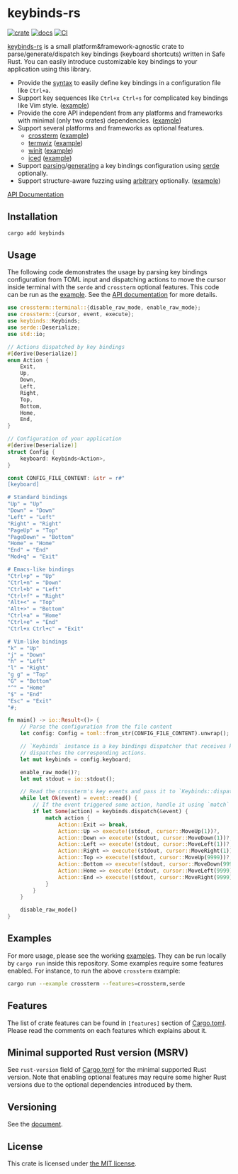 keybinds-rs
===========
[![crate][crate-badge]][crates-io]
[![docs][doc-badge]][api-doc]
[![CI][ci-badge]][ci]

[keybinds-rs][crates-io] is a small platform&framework-agnostic crate to parse/generate/dispatch key bindings (keyboard
shortcuts) written in Safe Rust. You can easily introduce customizable key bindings to your application using this
library.

- Provide the [syntax](./doc/binding_syntax.md) to easily define key bindings in a configuration file like `Ctrl+a`.
- Support key sequences like `Ctrl+x Ctrl+s` for complicated key bindings like Vim style. ([example](./examples/vim.rs))
- Provide the core API independent from any platforms and frameworks with minimal (only two crates) dependencies. ([example](./examples/minimal.rs))
- Support several platforms and frameworks as optional features.
  - [crossterm][] ([example](./examples/crossterm.rs))
  - [termwiz][] ([example](./examples/termwiz.rs))
  - [winit][] ([example](./examples/winit.rs))
  - [iced][] ([example](./examples/iced.rs))
- Support [parsing](./examples/deserialize.rs)/[generating](./examples/serialize.rs) a key bindings configuration
  using [serde][] optionally.
- Support structure-aware fuzzing using [arbitrary][] optionally. ([example](./examples/arbitrary.rs))

[API Documentation][api-doc]

## Installation

```sh
cargo add keybinds
```

## Usage

The following code demonstrates the usage by parsing key bindings configuration from TOML input and dispatching actions
to move the cursor inside terminal with the `serde` and `crossterm` optional features. This code can be run as the
[example](./examples/crossterm.rs). See the [API documentation][api-doc] for more details.

```rust
use crossterm::terminal::{disable_raw_mode, enable_raw_mode};
use crossterm::{cursor, event, execute};
use keybinds::Keybinds;
use serde::Deserialize;
use std::io;

// Actions dispatched by key bindings
#[derive(Deserialize)]
enum Action {
    Exit,
    Up,
    Down,
    Left,
    Right,
    Top,
    Bottom,
    Home,
    End,
}

// Configuration of your application
#[derive(Deserialize)]
struct Config {
    keyboard: Keybinds<Action>,
}

const CONFIG_FILE_CONTENT: &str = r#"
[keyboard]

# Standard bindings
"Up" = "Up"
"Down" = "Down"
"Left" = "Left"
"Right" = "Right"
"PageUp" = "Top"
"PageDown" = "Bottom"
"Home" = "Home"
"End" = "End"
"Mod+q" = "Exit"

# Emacs-like bindings
"Ctrl+p" = "Up"
"Ctrl+n" = "Down"
"Ctrl+b" = "Left"
"Ctrl+f" = "Right"
"Alt+<" = "Top"
"Alt+>" = "Bottom"
"Ctrl+a" = "Home"
"Ctrl+e" = "End"
"Ctrl+x Ctrl+c" = "Exit"

# Vim-like bindings
"k" = "Up"
"j" = "Down"
"h" = "Left"
"l" = "Right"
"g g" = "Top"
"G" = "Bottom"
"^" = "Home"
"$" = "End"
"Esc" = "Exit"
"#;

fn main() -> io::Result<()> {
    // Parse the configuration from the file content
    let config: Config = toml::from_str(CONFIG_FILE_CONTENT).unwrap();

    // `Keybinds` instance is a key bindings dispatcher that receives key inputs and
    // dispatches the corresponding actions.
    let mut keybinds = config.keyboard;

    enable_raw_mode()?;
    let mut stdout = io::stdout();

    // Read the crossterm's key events and pass it to `Keybinds::dispatch` directly.
    while let Ok(event) = event::read() {
        // If the event triggered some action, handle it using `match`
        if let Some(action) = keybinds.dispatch(&event) {
            match action {
                Action::Exit => break,
                Action::Up => execute!(stdout, cursor::MoveUp(1))?,
                Action::Down => execute!(stdout, cursor::MoveDown(1))?,
                Action::Left => execute!(stdout, cursor::MoveLeft(1))?,
                Action::Right => execute!(stdout, cursor::MoveRight(1))?,
                Action::Top => execute!(stdout, cursor::MoveUp(9999))?,
                Action::Bottom => execute!(stdout, cursor::MoveDown(9999))?,
                Action::Home => execute!(stdout, cursor::MoveLeft(9999))?,
                Action::End => execute!(stdout, cursor::MoveRight(9999))?,
            }
        }
    }

    disable_raw_mode()
}
```

## Examples

For more usage, please see the working [examples](./examples). They can be run locally by `cargo run` inside this
repository. Some examples require some features enabled. For instance, to run the above `crossterm` example:

```sh
cargo run --example crossterm --features=crossterm,serde
```

## Features

The list of crate features can be found in `[features]` section of [Cargo.toml](./Cargo.toml). Please read the comments
on each features which explains about it.

## Minimal supported Rust version (MSRV)

See `rust-version` field of [Cargo.toml](./Cargo.toml) for the minimal supported Rust version. Note that enabling
optional features may require some higher Rust versions due to the optional dependencies introduced by them.

## Versioning

See the [document](./doc/versioning.md).

## License

This crate is licensed under [the MIT license](./LICENSE.txt).

[crate-badge]: https://img.shields.io/crates/v/keybinds
[crates-io]: https://crates.io/crates/keybinds
[doc-badge]: https://docs.rs/keybinds/badge.svg
[api-doc]: https://docs.rs/keybinds/latest/keybinds/
[ci-badge]: https://github.com/rhysd/keybinds-rs/actions/workflows/ci.yml/badge.svg
[ci]: https://github.com/rhysd/keybinds-rs/actions/workflows/ci.yml
[serde]: https://serde.rs/
[crossterm]: https://crates.io/crates/crossterm
[winit]: https://crates.io/crates/winit
[iced]: https://crates.io/crates/iced
[termwiz]: https://crates.io/crates/termwiz
[arbitrary]: https://crates.io/crates/arbitrary
[toml]: https://crates.io/crates/toml

